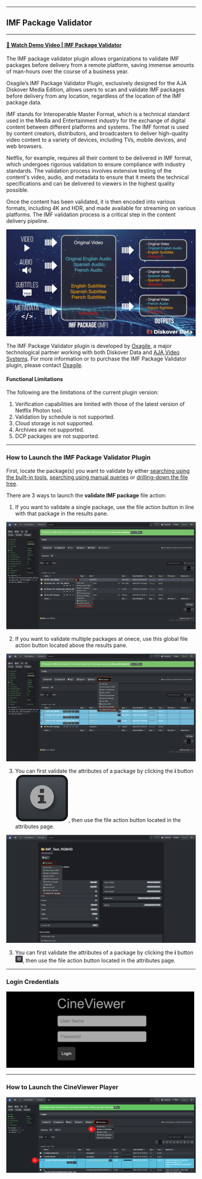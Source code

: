 ___
## IMF Package Validator
___

#### [🍿 Watch Demo Video | IMF Package Validator](https://vimeo.com/833500176?share=copy)

The IMF package validator plugin allows organizations to validate IMF packages before delivery from a remote platform, saving immense amounts of man-hours over the course of a business year.

Oxagile’s IMF Package Validator Plugin, exclusively designed for the AJA Diskover Media Edition, allows users to scan and validate IMF packages before delivery from any location, regardless of the location of the IMF package data.

IMF stands for Interoperable Master Format, which is a technical standard used in the Media and Entertainment industry for the exchange of digital content between different platforms and systems. The IMF format is used by content creators, distributors, and broadcasters to deliver high-quality video content to a variety of devices, including TVs, mobile devices, and web browsers.

Netflix, for example, requires all their content to be delivered in IMF format, which undergoes rigorous validation to ensure compliance with industry standards. The validation process involves extensive testing of the content's video, audio, and metadata to ensure that it meets the technical specifications and can be delivered to viewers in the highest quality possible.

Once the content has been validated, it is then encoded into various formats, including 4K and HDR, and made available for streaming on various platforms. The IMF validation process is a critical step in the content delivery pipeline.

![Image: IMF Package Content Delivery](images/image_file_action_imf_validator_content_delivery.png)

The IMF Package Validator plugin is developed by [Oxagile](https://www.oxagile.com/), a major technological partner working with both Diskover Data and [AJA Video Systems](https://www.aja.com/). For more information or to purchase the IMF Package Validator plugin, please contact [Oxagile](mailto:IMF@Oxagile.com).

#### Functional Limitations

The following are the limitations of the current plugin version:

1.	Verification capabilities are limited with those of the latest version of Netflix Photon tool.
2.	Validation by schedule is not supported.
3.	Cloud storage is not supported.
4.	Archives are not supported.
5.	DCP packages are not supported.

___
### How to Launch the IMF Package Validator Plugin

First, locate the package(s) you want to validate by either [searching using the built-in tools](https://docs.diskoverdata.com/diskover_user_guide/#built-in-search-tools), [searching using manual queries](https://docs.diskoverdata.com/diskover_user_guide/#manual-queries-syntax-and-rules) or [drilling-down the file tree](https://docs.diskoverdata.com/diskover_user_guide/#basic-usage).

There are 3 ways to launch the **validate IMF package** file action:

1. If you want to validate a single package, use the file action button in line with that package in the results pane.

![Image: Launch Validate IMF Package from the Results Pane](images/image_file_action_imf_validator_launch_single_package.png)

2. If you want to validate multiple packages at onece, use this global file action button located above the results pane.

![Image: Launch Validate IMF Package from the Global File Action Button](images/image_file_action_imf_validator_launch_multiple_packages.png)

3. You can first validate the attributes of a package by clicking the **i** button ![Image: Launch Validate IMF Package from the Attributes Window](images/icon_diskover_information_attributes_folder.png), then use the file action button located in the attributes page.

![Image: Launch Validate IMF Package from the Attributes Window](images/image_file_action_imf_validator_launch_from_attributes.png)

3. You can first validate the attributes of a package by clicking the **i** button <img src="images/icon_diskover_information_attributes_folder.png" alt="test" width="20" />, then use the file action button located in the attributes page.


___
### Login Credentials



<img src="images/image_file_action_cineviewer_login.png" width="500">

___
### How to Launch the CineViewer Player


![Image: CineViewer Player Preview File Selection](images/image_file_action_cineviewer_selection.png)

